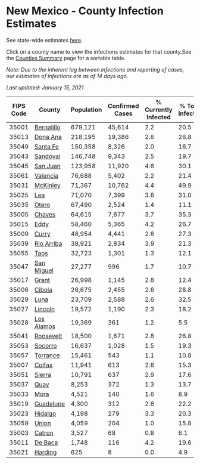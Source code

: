 # New Mexico - County Infection Estimates

See state-wide estimates [here](/infections/us-nm).

Click on a county name to view the infections estimates for that county.See the [Counties Summary](/infections/summary-counties) page for a sortable table.

*Note: Due to the inherent lag between infections and reporting of cases, our estimates of infections are as of 14 days ago.*

*Last updated: January 15, 2021*

|   FIPS Code |                   County |   Population |   Confirmed Cases |   % Currently Infected |   % Total Infected |
|-------------|--------------------------|--------------|-------------------|------------------------|--------------------|
|       35001 | [Bernalillo](bernalillo) |      679,121 |            45,614 |                    2.2 |               20.5 |
|       35013 |     [Dona Ana](dona-ana) |      218,195 |            19,386 |                    2.6 |               26.8 |
|       35049 |     [Santa Fe](santa-fe) |      150,358 |             8,326 |                    2.0 |               16.7 |
|       35043 |     [Sandoval](sandoval) |      146,748 |             9,343 |                    2.5 |               19.7 |
|       35045 |     [San Juan](san-juan) |      123,958 |            11,920 |                    4.6 |               30.1 |
|       35061 |     [Valencia](valencia) |       76,688 |             5,402 |                    2.2 |               21.4 |
|       35031 |     [McKinley](mckinley) |       71,367 |            10,762 |                    4.4 |               49.9 |
|       35025 |               [Lea](lea) |       71,070 |             7,399 |                    3.6 |               31.0 |
|       35035 |           [Otero](otero) |       67,490 |             2,524 |                    1.4 |               11.1 |
|       35005 |         [Chaves](chaves) |       64,615 |             7,677 |                    3.7 |               35.3 |
|       35015 |             [Eddy](eddy) |       58,460 |             5,365 |                    4.2 |               26.7 |
|       35009 |           [Curry](curry) |       48,954 |             4,441 |                    2.6 |               27.3 |
|       35039 | [Rio Arriba](rio-arriba) |       38,921 |             2,834 |                    3.9 |               21.3 |
|       35055 |             [Taos](taos) |       32,723 |             1,301 |                    1.3 |               12.1 |
|       35047 | [San Miguel](san-miguel) |       27,277 |               996 |                    1.7 |               10.7 |
|       35017 |           [Grant](grant) |       26,998 |             1,145 |                    2.8 |               12.4 |
|       35006 |         [Cibola](cibola) |       26,675 |             2,455 |                    2.6 |               28.8 |
|       35029 |             [Luna](luna) |       23,709 |             2,588 |                    2.6 |               32.5 |
|       35027 |       [Lincoln](lincoln) |       19,572 |             1,190 |                    2.3 |               18.2 |
|       35028 | [Los Alamos](los-alamos) |       19,369 |               361 |                    1.2 |                5.5 |
|       35041 |   [Roosevelt](roosevelt) |       18,500 |             1,671 |                    2.8 |               26.8 |
|       35053 |       [Socorro](socorro) |       16,637 |             1,028 |                    1.5 |               19.3 |
|       35057 |     [Torrance](torrance) |       15,461 |               543 |                    1.1 |               10.8 |
|       35007 |         [Colfax](colfax) |       11,941 |               613 |                    2.6 |               15.3 |
|       35051 |         [Sierra](sierra) |       10,791 |               637 |                    2.9 |               17.6 |
|       35037 |             [Quay](quay) |        8,253 |               372 |                    1.3 |               13.7 |
|       35033 |             [Mora](mora) |        4,521 |               140 |                    1.6 |                8.9 |
|       35019 |   [Guadalupe](guadalupe) |        4,300 |               312 |                    2.6 |               22.2 |
|       35023 |       [Hidalgo](hidalgo) |        4,198 |               279 |                    3.3 |               20.3 |
|       35059 |           [Union](union) |        4,059 |               204 |                    1.0 |               15.8 |
|       35003 |         [Catron](catron) |        3,527 |                68 |                    0.8 |                6.1 |
|       35011 |       [De Baca](de-baca) |        1,748 |               116 |                    4.2 |               19.6 |
|       35021 |       [Harding](harding) |          625 |                 8 |                    0.0 |                4.9 |